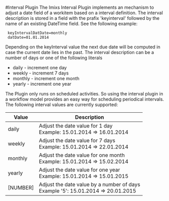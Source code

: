 #Interval Plugin 
The Imixs Interval Plugin implements an mechanism to adjust a date field of a workitem based on a interval definition. The interval description is stored in a field with the prafix 'keyinterval' followed by the name of an  existing DateTime field. See the following example:
 
	 keyIntervalDatDate=monthly
	 datDate=01.01.2014 
 
Depending on the keyInterval value the next due date will be computed in case the current date lies in the past. The interval description can be a number of days or one of the following literals
 
  * daily - increment one day
  * weekly - increment 7 days
  * monthly - increment one month
  * yearly - increment one year

The Plugin only runs on scheduled activities. So using the interval plugin in a workflow model provides an easy way for scheduling periodical intervals.  The following interval values are currently supported:
 
|Value     | Description                                               |
|----------|-----------------------------------------------------------| 
| daily    | Adjust the date value for 1 day <br />Example: 15.01.2014 => 16.01.2014  |
| weekly   | Adjust the date value for 7 days <br />Example: 15.01.2014 => 22.01.2014  |
| monthly  | Adjust the date value for one month <br />Example: 15.01.2014 => 15.02.2014 |
| yearly   | Adjust the date value for one year <br />Example: 15.01.2014 => 15.01.2015  |
| [NUMBER] | Adjust the date value by a number of days<br />Example '5': 15.01.2014 => 20.01.2015   |

